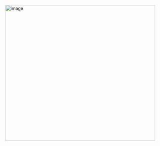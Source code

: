 <img width="484" height="437" alt="image" src="https://github.com/user-attachments/assets/2beda13f-5459-4f3b-ba8f-4abea8570001" />  



